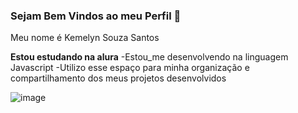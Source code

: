 ### Sejam Bem Vindos ao meu Perfil 💖

Meu nome é Kemelyn Souza Santos

**Estou estudando na alura**
-Estou_me desenvolvendo na linguagem Javascript
-Utilizo esse espaço para minha organização e compartilhamento dos meus projetos desenvolvidos

![image](https://github.com/user-attachments/assets/65c5cb4b-7bf2-4630-aeb5-4722d65610ec)
